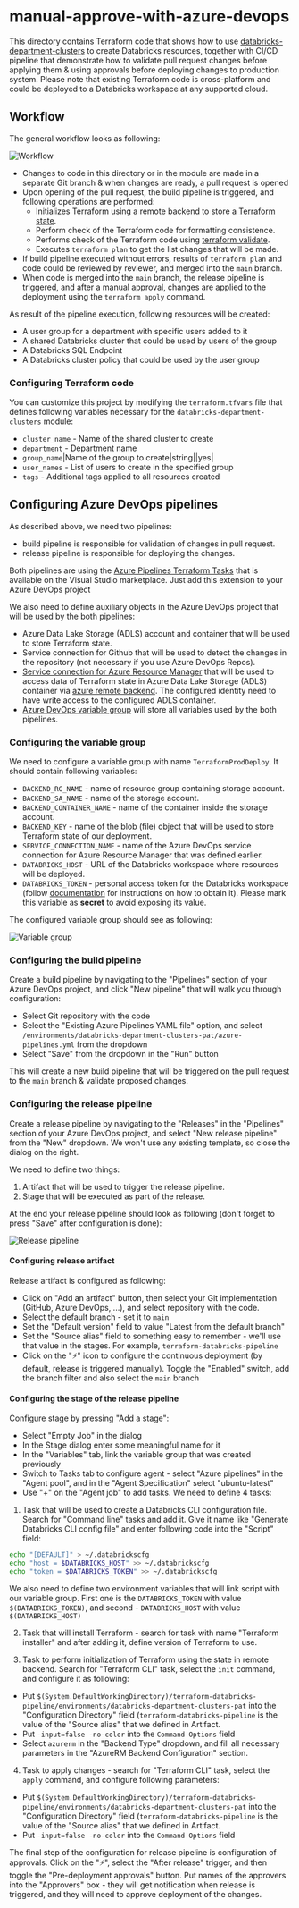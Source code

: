# manual-approve-with-azure-devops

This directory contains Terraform code that shows how to use [databricks-department-clusters](../../modules/databricks-department-clusters) to create Databricks resources, together with CI/CD pipeline that demonstrate how to validate pull request changes before applying them & using approvals before deploying changes to production system.  Please note that existing Terraform code is cross-platform and could be deployed to a Databricks workspace at any supported cloud.

## Workflow

The general workflow looks as following:

![Workflow](../../images/terraform-databricks-pipeline-azure-devops.png)

* Changes to code in this directory or in the module are made in a separate Git branch & when changes are ready, a pull request is opened
* Upon opening of the pull request, the build pipeline is triggered, and following operations are performed:
  * Initializes Terraform using a remote backend to store a [Terraform state](https://www.terraform.io/language/state).
  * Perform check of the Terraform code for formatting consistence.
  * Performs check of the Terraform code using [terraform validate](https://www.terraform.io/cli/commands/validate).
  * Executes `terraform plan` to get the list changes that will be made.
* If build pipeline executed without errors, results of `terraform plan` and code could be reviewed by reviewer, and merged into the `main` branch.
* When code is merged into the `main` branch, the release pipeline is triggered, and after a manual approval, changes are applied to the deployment using the `terraform apply` command.

As result of the pipeline execution, following resources will be created:

* A user group for a department with specific users added to it
* A shared Databricks cluster that could be used by users of the group
* A Databricks SQL Endpoint
* A Databricks cluster policy that could be used by the user group


### Configuring Terraform code

You can customize this project by modifying the `terraform.tfvars` file that defines following variables necessary for the `databricks-department-clusters` module:

* `cluster_name` - Name of the shared cluster to create
* `department` - Department name
* `group_name`|Name of the group to create|string||yes|
* `user_names` - List of users to create in the specified group
* `tags` - Additional tags applied to all resources created

## Configuring Azure DevOps pipelines

As described above, we need two pipelines:

* build pipeline is responsible for validation of changes in pull request.
* release pipeline is responsible for deploying the changes.

Both pipelines are using the [Azure Pipelines Terraform Tasks](https://marketplace.visualstudio.com/items?itemName=charleszipp.azure-pipelines-tasks-terraform) that is available on the Visual Studio marketplace.  Just add this extension to your Azure DevOps project

We also need to define auxiliary objects in the Azure DevOps project that will be used by the both pipelines:

* Azure Data Lake Storage (ADLS) account and container that will be used to store Terraform state.
* Service connection for Github that will be used to detect the changes in the repository (not necessary if you use Azure DevOps Repos).
* [Service connection for Azure Resource Manager](https://docs.microsoft.com/en-us/azure/devops/pipelines/library/service-endpoints?view=azure-devops&tabs=yaml#azure-resource-manager-service-connection) that will be used to access data of Terraform state in Azure Data Lake Storage (ADLS) container via [azure remote backend](https://www.terraform.io/language/settings/backends/azurerm).  The configured identity need to have write access to the configured ADLS container.
* [Azure DevOps variable group](https://docs.microsoft.com/en-us/azure/devops/pipelines/library/variable-groups) will store all variables used by the both pipelines.

### Configuring the variable group

We need to configure a variable group with name `TerraformProdDeploy`.  It should contain following variables:

* `BACKEND_RG_NAME` - name of resource group containing storage account.
* `BACKEND_SA_NAME` - name of the storage account.
* `BACKEND_CONTAINER_NAME` - name of the container inside the storage account.
* `BACKEND_KEY` - name of the blob (file) object that will be used to store Terraform state of our deployment.
* `SERVICE_CONNECTION_NAME` - name of the Azure DevOps service connection for Azure Resource Manager that was defined earlier.
* `DATABRICKS_HOST` - URL of the Databricks workspace where resources will be deployed.
* `DATABRICKS_TOKEN` - personal access token for the Databricks workspace (follow [documentation](https://docs.databricks.com/dev-tools/api/latest/authentication.html) for instructions on how to obtain it).  Please mark this variable as **secret** to avoid exposing its value.

The configured variable group should see as following:

![Variable group](../../images/azdo-variable-group.png)


### Configuring the build pipeline

Create a build pipeline by navigating to the "Pipelines" section of your Azure DevOps project, and click "New pipeline" that will walk you through configuration:

* Select Git repository with the code
* Select the "Existing Azure Pipelines YAML file" option, and select `/environments/databricks-department-clusters-pat/azure-pipelines.yml` from the dropdown
* Select "Save" from the dropdown in the "Run" button

This will create a new build pipeline that will be triggered on the pull request to the `main` branch & validate proposed changes.


### Configuring the release pipeline

Create a release pipeline by navigating to the "Releases" in the "Pipelines" section of your Azure DevOps project, and select "New release pipeline" from the "New" dropdown.  We won't use any existing template, so close the dialog on the right.

We need to define two things:

1. Artifact that will be used to trigger the release pipeline.
1. Stage that will be executed as part of the release.

At the end your release pipeline should look as following (don't forget to press "Save" after configuration is done):

![Release pipeline](../../images/azdo-release-pipeline.png)


#### Configuring release artifact

Release artifact is configured as following:

* Click on "Add an artifact" button, then select your Git implementation (GitHub, Azure DevOps, ...), and select repository with the code.
* Select the default branch - set it to `main`
* Set the "Default version" field to value "Latest from the default branch"
* Set the "Source alias" field to something easy to remember - we'll use that value in the stages.  For example, `terraform-databricks-pipeline`
* Click on the "⚡" icon to configure the continuous deployment (by default, release is triggered manually). Toggle the "Enabled" switch, add the branch filter and also select the `main` branch

#### Configuring the stage of the release pipeline

Configure stage by pressing "Add a stage":

* Select "Empty Job" in the dialog
* In the Stage dialog enter some meaningful name for it
* In the "Variables" tab, link the variable group that was created previously
* Switch to Tasks tab to configure agent - select "Azure pipelines" in the "Agent pool", and in the "Agent Specification" select "ubuntu-latest"
* Use "+" on the "Agent job" to add tasks. We need to define 4 tasks:

1. Task that will be used to create a Databricks CLI configuration file. Search for "Command line" tasks and add it.  Give it name like "Generate Databricks CLI config file" and enter following code into the "Script" field:

```sh
echo "[DEFAULT]" > ~/.databrickscfg
echo "host = $DATABRICKS_HOST" >> ~/.databrickscfg
echo "token = $DATABRICKS_TOKEN" >> ~/.databrickscfg
```

  We also need to define two environment variables that will link script with our variable group.  First one is the `DATABRICKS_TOKEN` with value `$(DATABRICKS_TOKEN)`, and second - `DATABRICKS_HOST` with value `$(DATABRICKS_HOST)`
  
2. Task that will install Terraform - search for task with name "Terraform installer" and after adding it, define version of Terraform to use.

3. Task to perform initialization of Terraform using the state in remote backend. Search for "Terraform CLI" task, select the `init` command, and configure it as following:

  * Put `$(System.DefaultWorkingDirectory)/terraform-databricks-pipeline/environments/databricks-department-clusters-pat` into the "Configuration Directory" field (`terraform-databricks-pipeline` is the value of the "Source alias" that we defined in Artifact.
  * Put `-input=false -no-color` into the `Command Options` field
  * Select `azurerm` in the "Backend Type" dropdown, and fill all necessary parameters in the "AzureRM Backend Configuration" section. 
  
4. Task to apply changes - search for "Terraform CLI" task, select the `apply` command, and configure following parameters:

  * Put `$(System.DefaultWorkingDirectory)/terraform-databricks-pipeline/environments/databricks-department-clusters-pat` into the "Configuration Directory" field (`terraform-databricks-pipeline` is the value of the "Source alias" that we defined in Artifact.
  * Put `-input=false -no-color` into the `Command Options` field
  

The final step of the configuration for release pipeline is configuration of approvals.  Click on the "⚡", select the "After release" trigger, and then toggle the "Pre-deployment approvals" button. Put names of the approvers into the "Approvers" box - they will get notification when release is triggered, and they will need to approve deployment of the changes.
